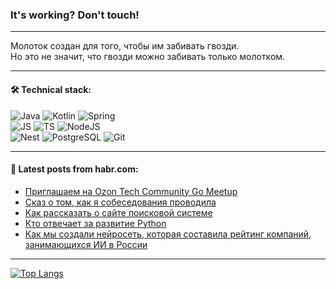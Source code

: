 ### It's working? Don't touch!

---
Молоток создан для того, чтобы им забивать гвозди. <br>
Но это не значит, что гвозди можно забивать только молотком.

---

#### 🛠️ Technical stack:

![Java](https://img.shields.io/badge/Java-informational?logo=Oracle&style=flat&logoColor=white&color=FF4500)
![Kotlin](https://img.shields.io/badge/Kotlin-informational?logo=Kotlin&style=flat&logoColor=white&color=774D97)
![Spring](https://img.shields.io/badge/SpringBoot-informational?logo=SpringBoot&style=flat&logoColor=white&color=6DB33F) <br>
![JS](https://img.shields.io/badge/JS-informational?logo=javaScript&style=flat&logoColor=black&color=F7Df1E)
![TS](https://img.shields.io/badge/TypeScript-informational?logo=typeScript&style=flat&logoColor=black&color=0667A8)
![NodeJS](https://img.shields.io/badge/NodeJS-informational?logo=node.js&style=flat&logoColor=white&color=70A760) <br>
![Nest](https://img.shields.io/badge/NestJS-informational?logo=NestJS&style=flat&logoColor=white&color=E0234E)
![PostgreSQL](https://img.shields.io/badge/PostgreSQL-informational?logo=PostgreSQL&style=flat&logoColor=white&color=DAA520)
![Git](https://img.shields.io/badge/Git-informational?logo=git&style=flat&logoColor=white&color=778899)

___

#### 💬 Latest posts from habr.com:

<!-- BLOG-POST-LIST:START -->
- [Приглашаем на Ozon Tech Community Go Meetup](https://habr.com/ru/companies/ozontech/articles/761074/?utm_source=habrahabr&utm_medium=rss&utm_campaign=761074)
- [Сказ о том, как я собеседования проводила](https://habr.com/ru/companies/alfa/articles/760610/?utm_source=habrahabr&utm_medium=rss&utm_campaign=760610)
- [Как рассказать о сайте поисковой системе](https://habr.com/ru/articles/761068/?utm_source=habrahabr&utm_medium=rss&utm_campaign=761068)
- [Кто отвечает за развитие Python](https://habr.com/ru/companies/sberbank/articles/760158/?utm_source=habrahabr&utm_medium=rss&utm_campaign=760158)
- [Как мы создали нейросеть, которая составила рейтинг компаний, занимающихся ИИ в России](https://habr.com/ru/companies/beeline_tech/articles/761064/?utm_source=habrahabr&utm_medium=rss&utm_campaign=761064)
<!-- BLOG-POST-LIST:END -->

---
[![Top Langs](https://github-readme-stats-git-master-advtsetting-gmailcom.vercel.app/api/top-langs/?username=zloylis&langs_count=10&hide_title=false&title_color=e6edf3&size_weight=0.5&count_weight=0.5&layout=compact&hide_border=true&theme=dracula)](https://github.com/zloylis)

<!-- ![GitHub stats](https://github-readme-stats-git-master-advtsetting-gmailcom.vercel.app/api?username=zloylis&show_icons=true&hide_border=true&theme=dracula&hide_title=true&include_all_commits=true&count_private=true&hide=contribs&hide_rank=true) -->
